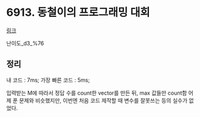 # 6913. 동철이의 프로그래밍 대회

[링크](https://swexpertacademy.com/main/code/problem/problemDetail.do?contestProbId=AWicMVWKTuMDFAUL&categoryId=AWicMVWKTuMDFAUL&categoryType=CODE)

난이도\_d3\_%76

## 정리

내 코드 : 7ms;
가장 빠른 코드 : 5ms;

입력받는 M에 따라서 정답 수를 count한 vector를 만든 뒤, max 값들만 count함
어제 푼 문제와 비슷했지만, 이번엔 처음 코드 제작할 때 변수를 잘못쓰는 등의 실수가 없었다.
